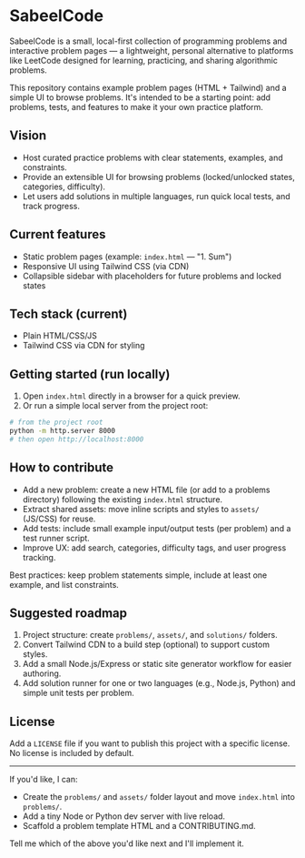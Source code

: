 # SabeelCode

SabeelCode is a small, local-first collection of programming problems and interactive problem pages — a lightweight, personal alternative to platforms like LeetCode designed for learning, practicing, and sharing algorithmic problems.

This repository contains example problem pages (HTML + Tailwind) and a simple UI to browse problems. It's intended to be a starting point: add problems, tests, and features to make it your own practice platform.

## Vision

- Host curated practice problems with clear statements, examples, and constraints.
- Provide an extensible UI for browsing problems (locked/unlocked states, categories, difficulty).
- Let users add solutions in multiple languages, run quick local tests, and track progress.

## Current features

- Static problem pages (example: `index.html` — "1. Sum")
- Responsive UI using Tailwind CSS (via CDN)
- Collapsible sidebar with placeholders for future problems and locked states

## Tech stack (current)

- Plain HTML/CSS/JS
- Tailwind CSS via CDN for styling

## Getting started (run locally)

1. Open `index.html` directly in a browser for a quick preview.
2. Or run a simple local server from the project root:

```bash
# from the project root
python -m http.server 8000
# then open http://localhost:8000
```

## How to contribute

- Add a new problem: create a new HTML file (or add to a problems directory) following the existing `index.html` structure.
- Extract shared assets: move inline scripts and styles to `assets/` (JS/CSS) for reuse.
- Add tests: include small example input/output tests (per problem) and a test runner script.
- Improve UX: add search, categories, difficulty tags, and user progress tracking.

Best practices: keep problem statements simple, include at least one example, and list constraints.

## Suggested roadmap

1. Project structure: create `problems/`, `assets/`, and `solutions/` folders.
2. Convert Tailwind CDN to a build step (optional) to support custom styles.
3. Add a small Node.js/Express or static site generator workflow for easier authoring.
4. Add solution runner for one or two languages (e.g., Node.js, Python) and simple unit tests per problem.

## License

Add a `LICENSE` file if you want to publish this project with a specific license. No license is included by default.

---

If you'd like, I can:

- Create the `problems/` and `assets/` folder layout and move `index.html` into `problems/`.
- Add a tiny Node or Python dev server with live reload.
- Scaffold a problem template HTML and a CONTRIBUTING.md.

Tell me which of the above you'd like next and I'll implement it.
